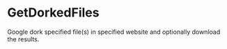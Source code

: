 # GetDorkedFiles
Google dork specified file(s) in specified website and optionally download the results.
